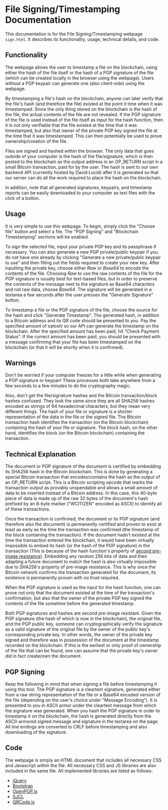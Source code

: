 # File Signing/Timestamping Documentation

This documentation is for the File Signing/Timestamping webpage `sign.html`. It describes its functionality, usage, technical details, and code.

## Functionality

The webpage allows the user to timestamp a file on the blockchain, using either the hash of the file itself or the hash of a PGP signature of the file (which can be created locally in the browser using the webpage). Users without a PGP keypair can generate one (also client-side) using the webpage.

By timestamping a file's hash on the blockchain, anyone can later verify that the file's hash (and therefore the file) existed at the point it time when it was timestamped. Since the only thing stored on the blockchain is the hash of the file, the actual contents of the file are not revealed. If the PGP signature of the file is used instead of the file itself as input for the hash function, then it is not only verifiable that the file existed at the time that it was timestamped, but also that owner of the private PGP key signed the file at the time that it was timestamped. This can then potentially be used to prove ownership/creation of the file.

Files are signed and hashed within the browser. The only data that goes outside of your computer is the hash of the file/signature, which is then posted to the blockchain as the output address in an OP_RETURN script in a small Bitcoin transaction, paid for by the user. The hash is sent to our own backend API (currently hosted by David Lucid) after it is generated so that our server can do all the work required to place the hash on the blockchain.

In addition, note that all generated signatures, keypairs, and timestamp reports can be easily downloaded to your computer as text files with the click of a button.

## Usage

It is very simple to use this webpage. To begin, simply click the "Choose file" button and select a file. The "PGP Signing" and "Blockchain Timestamping" sections will be enabled.

To sign the selected file, input your private PGP key and its passphrase if necessary. You can also generate a new PGP private/public keypair if you do not have one already by clicking "Generate a new private/public keypair to use" and then filling out the fields required to create your new key. After inputting the private key, choose either *Raw* or *Base64* to encode the contents of the file. Choosing *Raw* to use the raw contents of the file for the PGP signature is usually best for text-based files, but in order to preserve the contents of the message next to the signature as Base64 characters and not raw data, choose *Base64*. The signature will be generated in a textarea a few seconds after the user presses the "Generate Signature" button.

To timestamp a file or the PGP signature of the file, choose the source for the hash and click "Generate Timestamp". The generated hash, in addition to a Bitcoin address and its QR code should be presented to you. Pay the specified amount of satoshi so our API can generate the timestamp on the blockchain. After the specified amount has been paid, hit "Check Payment Status". If the correct amount has been paid, you should be presented with a message confirming that your file has been timestamped on the blockchain (or that it will be shortly when it is confirmed).

## Warnings

Don't be worried if your computer freezes for a little while when generating a PGP signature or keypair! These processes both take anywhere from a few seconds to a few minutes to do the cryptography magic.

Also, don't get the file/signature hashes and the Bitcoin transaction/block hashes confused. They look the same since they are all SHA256 hashes encoded as strings of 64 hexadecimal characters, but they mean very different things. The hash of your file or signature is a shorter representation of the data in the file or the signed file. The Bitcoin transaction hash identifies the transaction (on the Bitcoin blockchain) containing the hash of your file or signature. The block hash, on the other hand, identifies the block (on the Bitcoin blockchain) containing the transaction.

## Technical Explanation

The document or PGP signature of the document is certified by embedding its SHA256 hash in the Bitcoin blockchain. This is done by generating a special Bitcoin transaction that encodes/contains the hash as the output of an OP_RETURN script. This is a Bitcoin scripting opcode that marks the transaction output as provably unspendable and allows a small amount of data to be inserted instead of a Bitcoin address. In this case, this 40-byte piece of data is made up of the raw 32 bytes of the document's hash prefixed by an 8-byte marker ("WCITIZEN" encoded as ASCII) to identify all of these transactions.

Once the transaction is confirmed, the document or its PGP signature (and therefore also the document) is permanently certified and proven to exist at least as early as the time the transaction was confirmed (the timestamp of the block containing the transaction). If the document hadn't existed at the time the transaction entered the blockchain, it would have been virtually impossible to embed its hash (or the hash of the PGP signature) in the transaction (This is because of the hash function's property of [second pre-image resistance](https://en.wikipedia.org/wiki/Cryptographic_hash_function#Properties)). Embedding any random 256 bits of data and then adapting a future document to match the hash is also virtually impossible due to SHA256's property of pre-image resistance. This is why once the Bitcoin network confirms the transaction generated for the document, its existence is permanently proven with no trust required.

When the PGP signature is used as the input for the hash function, one can prove not only that the document existed at the time of the transaction's confirmation, but also that the owner of the private PGP key signed the contents of the file sometime before the generated timestamp.

Both PGP signatures and hashes are second pre-image resistant. Given the PGP signature (the hash of which is now in the blockchain), the original file, and the PGP public key, someone can cryptographically verify the signature as a valid signature of the original file by the owner of the public key's corresponding private key. In other words, the owner of the private key signed and therefore was in possession of the document at the timestamp recorded on the blockchain. If this is the earliest or only proof of ownership of the file that can be found, one can assume that the private key's owner did in fact create/own the document.

## PGP Signing

Keep the following in mind that when signing a file before timestamping it using this tool. The PGP signature is a cleartext signature, generated either from a raw string representation of the file or a Base64 encoded version of the file (depending on the user's choice under "Message Encoding"). It is presented to you in ASCII armor under the cleartext message from which the signature was generated. When you hash the PGP signature in order to timestamp it on the blockchain, the hash is generated directly from the ASCII-armored signed message and signature in the textarea on the page. All line endings are converted to CRLF before timestamping and also downloading of the signature.

## Code

The webpage is simply an HTML document that includes all necessary CSS and Javascript within the file. All necessary CSS and JS libraries are also included in the same file. All implemented libraries are listed as follows:

- [jQuery](https://jquery.com)
- [Bootstrap](http://getbootstrap.com)
- [OpenPGP.js](https://openpgpjs.org)
- [SJCL](https://github.com/bitwiseshiftleft/sjcl)
- [QRCode.js](https://github.com/davidshimjs/qrcodejs)